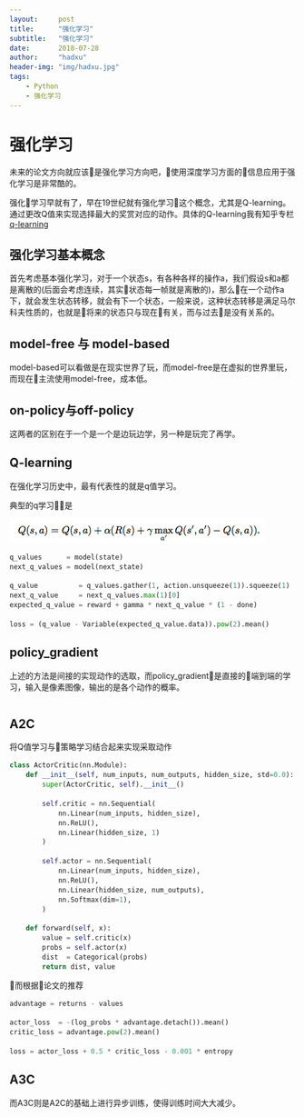 ```yaml
---
layout:     post
title:      "强化学习"
subtitle:   "强化学习"
date:       2018-07-28
author:     "hadxu"
header-img: "img/hadxu.jpg"
tags:
    - Python
    - 强化学习
---
```


# 强化学习

未来的论文方向就应该是强化学习方向吧，使用深度学习方面的信息应用于强化学习是非常酷的。

强化学习早就有了，早在19世纪就有强化学习这个概念，尤其是Q-learning。通过更改Q值来实现选择最大的奖赏对应的动作。具体的Q-learning我有知乎专栏[q-learning](https://zhuanlan.zhihu.com/p/29213893)

## 强化学习基本概念

首先考虑基本强化学习，对于一个状态s，有各种各样的操作a，我们假设s和a都是离散的(后面会考虑连续，其实状态每一帧就是离散的)，那么在一个动作a下，就会发生状态转移，就会有下一个状态，一般来说，这种状态转移是满足马尔科夫性质的，也就是将来的状态只与现在有关，而与过去是没有关系的。

## model-free 与 model-based

model-based可以看做是在现实世界了玩，而model-free是在虚拟的世界里玩，而现在主流使用model-free，成本低。

## on-policy与off-policy

这两者的区别在于一个是一个是边玩边学，另一种是玩完了再学。

## Q-learning

在强化学习历史中，最有代表性的就是q值学习。

典型的q学习是

![](/img/in-post/rl/5-1.png)

```Python
q_values      = model(state)
next_q_values = model(next_state)

q_value          = q_values.gather(1, action.unsqueeze(1)).squeeze(1)
next_q_value     = next_q_values.max(1)[0]
expected_q_value = reward + gamma * next_q_value * (1 - done)

loss = (q_value - Variable(expected_q_value.data)).pow(2).mean()
```

## policy_gradient

上述的方法是间接的实现动作的选取，而policy_gradient是直接的端到端的学习，输入是像素图像，输出的是各个动作的概率。

```Python

```

## A2C

将Q值学习与策略学习结合起来实现采取动作

```Python
class ActorCritic(nn.Module):
    def __init__(self, num_inputs, num_outputs, hidden_size, std=0.0):
        super(ActorCritic, self).__init__()
        
        self.critic = nn.Sequential(
            nn.Linear(num_inputs, hidden_size),
            nn.ReLU(),
            nn.Linear(hidden_size, 1)
        )
        
        self.actor = nn.Sequential(
            nn.Linear(num_inputs, hidden_size),
            nn.ReLU(),
            nn.Linear(hidden_size, num_outputs),
            nn.Softmax(dim=1),
        )
        
    def forward(self, x):
        value = self.critic(x)
        probs = self.actor(x)
        dist  = Categorical(probs)
        return dist, value
```

而根据论文的推荐

```Python
advantage = returns - values

actor_loss  = -(log_probs * advantage.detach()).mean()
critic_loss = advantage.pow(2).mean()

loss = actor_loss + 0.5 * critic_loss - 0.001 * entropy
```

## A3C

而A3C则是A2C的基础上进行异步训练，使得训练时间大大减少。











